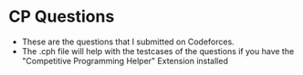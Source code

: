 # CP Questions
- These are the questions that I submitted on Codeforces.    
- The .cph file will help with the testcases of the questions if you have the "Competitive Programming Helper" Extension installed
